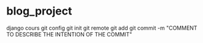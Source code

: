 # blog_project
django cours
git config
git init
git remote
git add <file-name OR folder-name>
git commit -m "COMMENT TO DESCRIBE THE INTENTION OF THE COMMIT"
